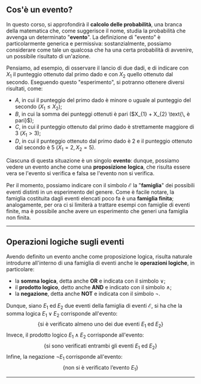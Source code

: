 ## Cos'è un evento?

In questo corso, si approfondirà il **calcolo delle probabilità**, una branca della matematica che, come suggerisce il nome, studia la probabilità che avvenga un determinato "**evento**". La definizione di "evento" è particolarmente generica e permissiva: sostanzialmente, possiamo considerare come tale un qualcosa che ha una certa probabilità di avvenire, un possibile risultato di un'azione.

Pensiamo, ad esempio, di osservare il lancio di due dadi, e di indicare con $X_{1}$ il punteggio ottenuto dal primo dado e con $X_{2}$ quello ottenuto dal secondo. Eseguendo questo "esperimento", si potranno ottenere diversi risultati, come:
- $A$, in cui il punteggio del primo dado è minore o uguale al punteggio del secondo ($X_{1} \le X_{2}$);
- $B$, in cui la somma dei punteggi ottenuti è pari ($X_{1} + X_{2} \text{\, è pari}$);
- $C$, in cui il punteggio ottenuto dal primo dado è strettamente maggiore di 3 ($X_{1} > 3$);
- $D$, in cui il punteggio ottenuto dal primo dado è 2 e il punteggio ottenuto dal secondo è 5 ($X_{1} = 2,\, X_{2} = 5$).

Ciascuna di questa situazione è un singolo **evento**: dunque, possiamo vedere un evento anche come una **proposizione logica**, che risulta essere vera se l'evento si verifica e falsa se l'evento non si verifica.

Per il momento, possiamo indicare con il simbolo $\mathcal{E}$ la "**famiglia**" dei possibili eventi distinti in un esperimento del genere. Come è facile notare, la famiglia costituita dagli eventi elencati poco fa è una **famiglia finita**; analogamente, per ora ci si limiterà a trattare esempi con famiglie di eventi finite, ma è possibile anche avere un esperimento che generi una famiglia non finita.
___
## Operazioni logiche sugli eventi

Avendo definito un evento anche come proposizione logica, risulta naturale introdurre all'interno di una famiglia di eventi anche le **operazioni logiche**, in particolare:
- la **somma logica**, detta anche **OR** e indicata con il simbolo $\lor$;
- il **prodotto logico**, detto anche **AND** e indicato con il simbolo $\land$;
- la **negazione**, detta anche **NOT** e indicata con il simbolo $\lnot$.

Dunque, siano $E_{1}$ ed $E_{2}$ due eventi della famiglia di eventi $\mathcal{E}$, si ha che la somma logica $E_{1} \lor E_{2}$ corrisponde all'evento:
$$\{\text{si è verificato almeno uno dei due eventi }E_{1}\text{ ed }E_{2}\}$$
Invece, il prodotto logico $E_{1}\land E_{2}$ corrisponde all'evento:
$$\{\text{si sono verificati entrambi gli eventi }E_{1}\text{ ed }E_{2}\}$$
Infine, la negazione $\lnot E_{1}$ corrisponde all'evento:
$$\{\text{non si è verificato l'evento }E_{1}\}$$

___